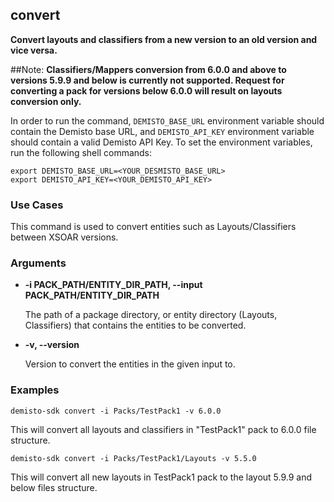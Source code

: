 ## convert

**Convert layouts and classifiers from a new version to an old version and vice versa.**

##Note:
**Classifiers/Mappers conversion from 6.0.0 and above to versions 5.9.9 and below is currently not supported. Request for converting a pack for versions below 6.0.0 will result on layouts conversion only.**

In order to run the command, `DEMISTO_BASE_URL` environment variable should contain the Demisto base URL, and `DEMISTO_API_KEY` environment variable should contain a valid Demisto API Key.
To set the environment variables, run the following shell commands:
```
export DEMISTO_BASE_URL=<YOUR_DESMISTO_BASE_URL>
export DEMISTO_API_KEY=<YOUR_DEMISTO_API_KEY>
```

### Use Cases
This command is used to convert entities such as Layouts/Classifiers between XSOAR versions.


### Arguments
* **-i PACK_PATH/ENTITY_DIR_PATH, --input PACK_PATH/ENTITY_DIR_PATH**

    The path of a package directory, or entity directory (Layouts, Classifiers) that contains the entities to be converted.

* **-v, --version**

    Version to convert the entities in the given input to.

### Examples
```
demisto-sdk convert -i Packs/TestPack1 -v 6.0.0
```
This will convert all layouts and classifiers in "TestPack1" pack to 6.0.0 file structure.
```
demisto-sdk convert -i Packs/TestPack1/Layouts -v 5.5.0
```
This will convert all new layouts in TestPack1 pack to the layout 5.9.9 and below files structure.
```
